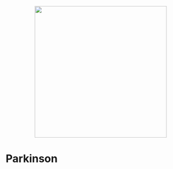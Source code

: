 <p align="center">
<img src="https://user-images.githubusercontent.com/80779522/139533684-4f9452c9-c53c-413b-8038-5dcb4c868636.png" width="350" />
  
# Parkinson
